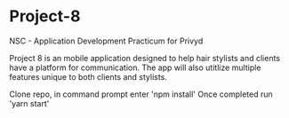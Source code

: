 # Project-8
NSC - Application Development Practicum for Privyd

Project 8 is an mobile application designed to help hair stylists and clients have a platform for communication. The app will also utitlize multiple features unique to both clients and stylists.  


Clone repo, in command prompt enter 'npm install' 
Once completed run 'yarn start' 
